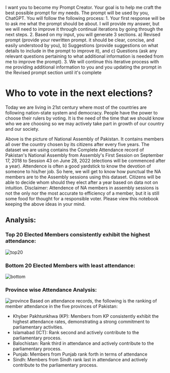I want you to become my Prompt Creator. Your goal is to help me craft the best possible prompt for my needs. The prompt will be used by you, ChatGPT. You will follow the following process: 1. Your first response will be to ask me what the prompt should be about. I will provide my answer, but we will need to improve it through continual iterations by going through the next steps. 2. Based on my input, you will generate 3 sections. a) Revised prompt (provide your rewritten prompt. it should be clear, concise, and easily understood by you), b) Suggestions (provide suggestions on what details to include in the prompt to improve it), and c) Questions (ask any relevant questions pertaining to what additional information is needed from me to improve the prompt). 3. We will continue this iterative process with me providing additional information to you and you updating the prompt in the Revised prompt section until it's complete

# Who to vote in the next elections?
Today we are living in 21st century where most of the countries are following nation-state system and democracy. People have the power to choose their rulers by voting. It is the need of the time that we should know who we are choosing so we may actively take part in growth of our country and our society.

Above is the picture of National Assembly of Pakistan. It contains members all over the country chosen by its citizens after every five years. The dataset we are using contains the Complete Attendance record of Pakistan's National Assembly from Assembly's First Session on September 17, 2018 to Session 43 on June 28, 2022 (elections will be commenced after a year). Attendence is often a good yardstick to know the devotion of someone to his/her job. So here, we will get to know how punctual the NA members are to the Assembly sessions using this dataset. Citizens will be able to decide whom should they elect after a year based on data not on intuition.
Disclaimer: Attendence of NA members in assembly sessions is not the only nor the most accurate to efficiency of a member, but it is still some food for thought for a responsible voter. Please view this notebook keeping the above ideas in your mind.

## Analysis:
### Top 20 Elected Members consistently exhibit the highest attendance:
![top20](https://github.com/matti-mansha/attendence-of-members-of-pakistan-s-na/assets/57318662/c04f0b97-5637-45aa-ac10-7979e9ed9449)

### Bottom 20 Elected Members with least attendance:
![bottom](https://github.com/matti-mansha/attendence-of-members-of-pakistan-s-na/assets/57318662/18b89a68-0307-435b-8894-e1b3097c0fb9)



### Province wise Attendance Analysis:
![province](https://github.com/matti-mansha/attendence-of-members-of-pakistan-s-na/assets/57318662/c6427191-7b12-4b91-b638-aaf3f12ab3bc)
Based on attendance records, the following is the ranking of member attendance in the five provinces of Pakistan:

- Khyber Pakhtunkhwa (KP): Members from KP consistently exhibit the highest attendance rates, demonstrating a strong commitment to parliamentary activities.
- Islamabad (ICT): Rank second and actively contribute to the parliamentary process.
- Balochistan: Rank third in attendance and actively contribute to the parliamentary process.
- Punjab: Members from Punjab rank forth in terms of attendance
- Sindh: Members from Sindh rank last in attendance and actively contribute to the parliamentary process.
